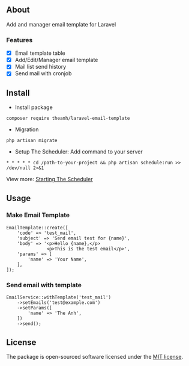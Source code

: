 ## About
Add and manager email template for Laravel

### Features
- [x] Email template table
- [x] Add/Edit/Manager email template
- [x] Mail list send history
- [x] Send mail with cronjob

## Install
- Install package
```
composer require theanh/laravel-email-template
```

- Migration
```
php artisan migrate
```

- Setup The Scheduler: Add command to your server
```
* * * * * cd /path-to-your-project && php artisan schedule:run >> /dev/null 2>&1
```

View more: [Starting The Scheduler](https://laravel.com/docs/6.x/scheduling#introduction)

## Usage
### Make Email Template
```
EmailTemplate::create([
    'code' => 'test_mail',
    'subject' => 'Send email test for {name}',
    'body' => '<p>Hello {name},</p>
               <p>This is the test email</p>',
    'params' => [
        'name' => 'Your Name',
    ],
]);
```

### Send email with template
```
EmailService::withTemplate('test_mail')
    ->setEmails('test@example.com')
    ->setParams([
        'name' => 'The Anh',
    ])
    ->send();
```

## License

The package is open-sourced software licensed under the [MIT license](https://opensource.org/licenses/MIT).
